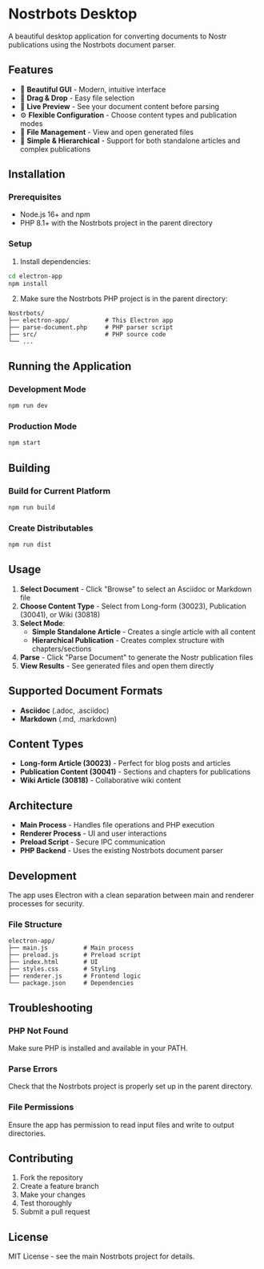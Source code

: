 # Nostrbots Desktop

A beautiful desktop application for converting documents to Nostr publications using the Nostrbots document parser.

## Features

- 🎨 **Beautiful GUI** - Modern, intuitive interface
- 📄 **Drag & Drop** - Easy file selection
- 👀 **Live Preview** - See your document content before parsing
- ⚙️ **Flexible Configuration** - Choose content types and publication modes
- 📁 **File Management** - View and open generated files
- 🚀 **Simple & Hierarchical** - Support for both standalone articles and complex publications

## Installation

### Prerequisites

- Node.js 16+ and npm
- PHP 8.1+ with the Nostrbots project in the parent directory

### Setup

1. Install dependencies:
```bash
cd electron-app
npm install
```

2. Make sure the Nostrbots PHP project is in the parent directory:
```
Nostrbots/
├── electron-app/          # This Electron app
├── parse-document.php     # PHP parser script
├── src/                   # PHP source code
└── ...
```

## Running the Application

### Development Mode
```bash
npm run dev
```

### Production Mode
```bash
npm start
```

## Building

### Build for Current Platform
```bash
npm run build
```

### Create Distributables
```bash
npm run dist
```

## Usage

1. **Select Document** - Click "Browse" to select an Asciidoc or Markdown file
2. **Choose Content Type** - Select from Long-form (30023), Publication (30041), or Wiki (30818)
3. **Select Mode**:
   - **Simple Standalone Article** - Creates a single article with all content
   - **Hierarchical Publication** - Creates complex structure with chapters/sections
4. **Parse** - Click "Parse Document" to generate the Nostr publication files
5. **View Results** - See generated files and open them directly

## Supported Document Formats

- **Asciidoc** (.adoc, .asciidoc)
- **Markdown** (.md, .markdown)

## Content Types

- **Long-form Article (30023)** - Perfect for blog posts and articles
- **Publication Content (30041)** - Sections and chapters for publications
- **Wiki Article (30818)** - Collaborative wiki content

## Architecture

- **Main Process** - Handles file operations and PHP execution
- **Renderer Process** - UI and user interactions
- **Preload Script** - Secure IPC communication
- **PHP Backend** - Uses the existing Nostrbots document parser

## Development

The app uses Electron with a clean separation between main and renderer processes for security.

### File Structure
```
electron-app/
├── main.js          # Main process
├── preload.js       # Preload script
├── index.html       # UI
├── styles.css       # Styling
├── renderer.js      # Frontend logic
└── package.json     # Dependencies
```

## Troubleshooting

### PHP Not Found
Make sure PHP is installed and available in your PATH.

### Parse Errors
Check that the Nostrbots project is properly set up in the parent directory.

### File Permissions
Ensure the app has permission to read input files and write to output directories.

## Contributing

1. Fork the repository
2. Create a feature branch
3. Make your changes
4. Test thoroughly
5. Submit a pull request

## License

MIT License - see the main Nostrbots project for details.
